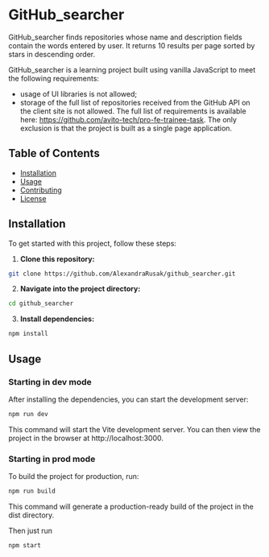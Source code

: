 # GitHub_searcher

GitHub_searcher finds repositories whose name and description fields contain the words entered by user. It returns 10 results per page sorted by stars in descending order.

GitHub_searcher is a learning project built using vanilla JavaScript to meet the following requirements: 

- usage of UI libraries is not allowed;
- storage of the full list of repositories received from the GitHub API on the client site is not allowed.
The full list of requirements is available here: https://github.com/avito-tech/pro-fe-trainee-task. The only exclusion is that the project is built as a single page application.

## Table of Contents

- [Installation](#installation)
- [Usage](#usage)
- [Contributing](#contributing)
- [License](#license)

## Installation

To get started with this project, follow these steps:

1. **Clone this repository:**

```bash
git clone https://github.com/AlexandraRusak/github_searcher.git
```

2. **Navigate into the project directory:**
```bash
cd github_searcher
```

3. **Install dependencies:**
```bash
npm install
```

## Usage

### Starting in dev mode

After installing the dependencies, you can start the development server:
```bash
npm run dev
```
This command will start the Vite development server. You can then view the project in the browser at http://localhost:3000.

### Starting in prod mode 
To build the project for production, run:
```bash
npm run build
```
This command will generate a production-ready build of the project in the dist directory.

Then just run
```bash
npm start
```

